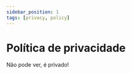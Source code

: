 ```yaml
---
sidebar_position: 1
tags: [privacy, policy]
---
```


# Política de privacidade

Não pode ver, é privado!